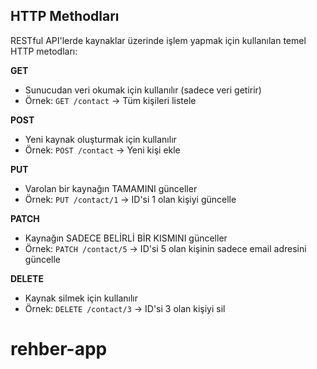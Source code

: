 ## HTTP Methodları

RESTful API'lerde kaynaklar üzerinde işlem yapmak için kullanılan temel HTTP metodları:

**GET**  
- Sunucudan veri okumak için kullanılır (sadece veri getirir)  
- Örnek: `GET /contact` -> Tüm kişileri listele

**POST**  
- Yeni kaynak oluşturmak için kullanılır  
- Örnek: `POST /contact` -> Yeni kişi ekle

**PUT**  
- Varolan bir kaynağın TAMAMINI günceller  
- Örnek: `PUT /contact/1` -> ID'si 1 olan kişiyi güncelle

**PATCH**  
- Kaynağın SADECE BELİRLİ BİR KISMINI günceller  
- Örnek: `PATCH /contact/5` -> ID'si 5 olan kişinin sadece email adresini güncelle

**DELETE**  
- Kaynak silmek için kullanılır  
- Örnek: `DELETE /contact/3` -> ID'si 3 olan kişiyi sil
# rehber-app
